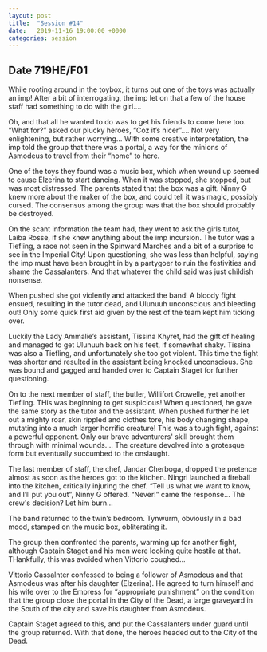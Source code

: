 ```yaml
---
layout: post
title:  "Session #14"
date:   2019-11-16 19:00:00 +0000
categories: session
---
```


## Date 719HE/F01

While rooting around in the toybox, it turns out one of the toys was actually an imp! After a bit of interrogating, the imp let on that a few of the house staff had something to do with the girl….

Oh, and that all he wanted to do was to get his friends to come here too. “What for?” asked our plucky heroes, “Coz it’s nicer”.... Not very enlightening, but rather worrying… WIth some creative interpretation, the imp told the group that there was a portal, a way for the minions of Asmodeus to travel from their “home” to here. 

One of the toys they found was a music box, which when wound up seemed to cause Elzerina to start dancing. When it was stopped, she stopped, but was most distressed. The parents stated that the box was a gift. Ninny G knew more about the maker of the box, and could tell it was magic, possibly cursed. The consensus among the group was that the box should probably be destroyed.

On the scant information the team had, they went to ask the girls tutor, Laiba Rosse, if she knew anything about the imp incursion. The tutor was a Tiefling, a race not seen in the Spinward Marches and a bit of a surprise to see in the Imperial City! Upon questioning, she was less than helpful, saying the imp must have been brought in by a partygoer to ruin the festivities and shame the Cassalanters. And that whatever the child said was just childish nonsense. 

When pushed she got violently and attacked the band! A bloody fight ensued, resulting in the tutor dead, and Ulunuuh unconscious and bleeding out! Only some quick first aid given by the rest of the team kept him ticking over.

Luckily the Lady Ammalie’s assistant, Tissina Khyret, had the gift of healing and managed to get Ulunuuh back on his feet, if somewhat shaky. Tissina was also a Tiefling, and unfortunately she too got violent. This time the fight was shorter and resulted in the assistant being knocked unconscious. She was bound and gagged and handed over to Captain Staget for further questioning.   

On to the next member of staff, the butler, Willifort Crowelle, yet another Tiefling. THis was beginning to get suspicious! When questioned, he gave the same story as the tutor and the assistant. When pushed further he let out a mighty roar, skin rippled and clothes tore, his body changing shape, mutating into a much larger horrific creature! This was a tough fight, against a powerful opponent. Only our brave adventurers' skill brought them through with minimal wounds…. The creature devolved into a grotesque form but eventually succumbed to the onslaught.

The last member of staff, the chef, Jandar Cherboga, dropped the pretence almost as soon as the heroes got to the kitchen. Ningri launched a fireball into the kitchen, critically injuring the chef. “Tell us what we want to know, and I’ll put you out”, Ninny G offered. “Never!” came the response… The crew's decision? Let him burn…

The band returned to the twin’s bedroom. Tynwurm, obviously in a bad mood, stamped on the music box, obliterating it. 

The group then confronted the parents, warming up for another fight, although Captain Staget and his men were looking quite hostile at that. THankfully, this was avoided when Vittorio coughed...

Vittorio Cassalnter confessed to being a follower of Asmodeus and that Asmodeus was after his daughter (Elzerina). He agreed to turn himself and his wife over to the Empress for “appropriate punishment” on the condition that the group close the portal in the City of the Dead, a large graveyard in the South of the city and save his daughter from Asmodeus.

Captain Staget agreed to this, and put the Cassalanters under guard until the group returned. With that done, the heroes headed out to the City of the Dead.
